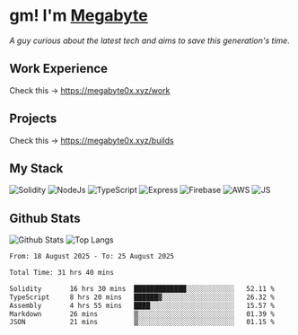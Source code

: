 # gm! I'm [Megabyte](https://megabyte0x.xyz/)

*A guy curious about the latest tech and aims to save this generation's time.*

## Work Experience

Check this -> https://megabyte0x.xyz/work

## Projects

Check this -> https://megabyte0x.xyz/builds

## My Stack

![Solidity](https://img.shields.io/badge/solidity-grey?style=for-the-badge&logo=solidity&logoColor=Green)
![NodeJs](https://img.shields.io/badge/NODE_JS-grey?style=for-the-badge&logo=nodedotjs&logoColor=Green)
![TypeScript](https://img.shields.io/badge/TS-grey?style=for-the-badge&logo=typescript&logoColor=Green)
![Express](https://img.shields.io/badge/EXPRESS-grey?style=for-the-badge&logo=EXPRESS&logoColor=Green)
![Firebase](https://img.shields.io/badge/EXPRESS-grey?style=for-the-badge&logo=EXPRESS&logoColor=Green)
![AWS](https://img.shields.io/badge/AWS-grey?style=for-the-badge&logo=amazonaws&logoColor=Yellow)
![JS](https://img.shields.io/badge/JS-grey?style=for-the-badge&logo=javascript&logoColor=Green)

## Github Stats

![Github Stats](https://github-readme-stats.vercel.app/api?username=megabyte0x&show_icons=true&theme=dark&hide_border=true&bg_color=0D1117) ![Top Langs](https://github-readme-stats.vercel.app/api/top-langs/?username=megabyte0x&layout=compact&theme=dark)

<!--START_SECTION:waka-->

```txt
From: 18 August 2025 - To: 25 August 2025

Total Time: 31 hrs 40 mins

Solidity       16 hrs 30 mins  █████████████░░░░░░░░░░░░   52.11 %
TypeScript     8 hrs 20 mins   ██████▓░░░░░░░░░░░░░░░░░░   26.32 %
Assembly       4 hrs 55 mins   ████░░░░░░░░░░░░░░░░░░░░░   15.57 %
Markdown       26 mins         ▒░░░░░░░░░░░░░░░░░░░░░░░░   01.39 %
JSON           21 mins         ▒░░░░░░░░░░░░░░░░░░░░░░░░   01.15 %
```

<!--END_SECTION:waka-->


